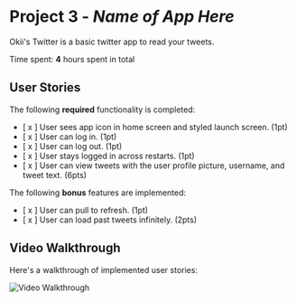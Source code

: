 # Project 3 - *Name of App Here*

Okii's Twitter is a basic twitter app to read your tweets.

Time spent: **4** hours spent in total

## User Stories

The following **required** functionality is completed:

- [ x ] User sees app icon in home screen and styled launch screen. (1pt)
- [ x ] User can log in. (1pt)
- [ x ] User can log out. (1pt)
- [ x ] User stays logged in across restarts. (1pt)
- [ x ] User can view tweets with the user profile picture, username, and tweet text. (6pts)

The following **bonus** features are implemented:

- [ x ] User can pull to refresh. (1pt)
- [ x ] User can load past tweets infinitely. (2pts)

## Video Walkthrough

Here's a walkthrough of implemented user stories:

<img src='http://g.recordit.co/dycNPWDxzf.gif' title='Video Walkthrough' width='' alt='Video Walkthrough' />

